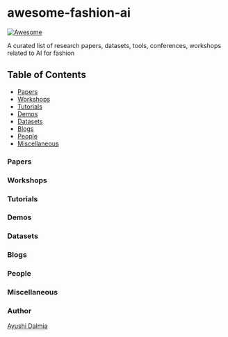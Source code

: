 # awesome-fashion-ai

[![Awesome](https://awesome.re/badge.svg)](https://awesome.re)

A curated list of research papers, datasets, tools, conferences, workshops related to AI for fashion

## Table of Contents

* [Papers](#papers)
* [Workshops](#workshops)
* [Tutorials](#tutorials)
* [Demos](#demos)
* [Datasets](#datasets)
* [Blogs](#blogs)
* [People](#people)
* [Miscellaneous](#miscellaneous)


### Papers

### Workshops

### Tutorials

### Demos

### Datasets

### Blogs 

### People

### Miscellaneous

### Author
[Ayushi Dalmia](https://github.com/ayushidalmia)
